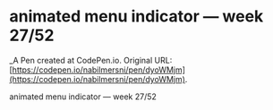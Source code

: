# animated menu indicator — week 27/52
 _A Pen created at CodePen.io. Original URL: [https://codepen.io/nabilmersni/pen/dyoWMjm](https://codepen.io/nabilmersni/pen/dyoWMjm).

 animated menu indicator — week 27/52